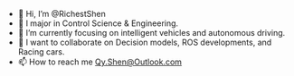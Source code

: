 - 👋 Hi, I’m @RichestShen
- 👀 I major in Control Science & Engineering.
- 🌱 I’m currently focusing on intelligent vehicles and autonomous driving.
- 💞️ I want to collaborate on Decision models, ROS developments, and Racing cars.
- 📫 How to reach me Qy.Shen@Outlook.com

<!---
RichestShen/RichestShen is a ✨ special ✨ repository because its `README.md` (this file) appears on your GitHub profile.
You can click the Preview link to take a look at your changes.
--->
